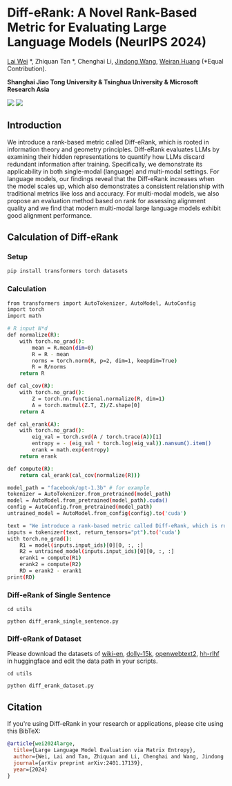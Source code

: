 # Diff-eRank: A Novel Rank-Based Metric for Evaluating Large Language Models (NeurIPS 2024)
[Lai Wei](https://waltonfuture.github.io/) *, Zhiquan Tan *, Chenghai Li, [Jindong Wang](https://jd92.wang/), [Weiran Huang](https://www.weiranhuang.com/) (*Equal Contribution).

**Shanghai Jiao Tong University & Tsinghua University & Microsoft Research Asia**

<a href='https://arxiv.org/abs/2401.17139'><img src='https://img.shields.io/badge/Paper-Arxiv-red'></a> <a href='https://zhuanlan.zhihu.com/p/687278237'><img src='https://img.shields.io/badge/Project-Link-Green'></a>


## Introduction
We introduce a rank-based metric called Diff-eRank, which is rooted in information theory and geometry principles. Diff-eRank evaluates LLMs by examining their hidden representations to quantify how LLMs discard redundant information after training.
Specifically, we demonstrate its applicability in both single-modal (language) and multi-modal settings. For language models, our findings reveal that the Diff-eRank increases when the model scales up, which also demonstrates a consistent relationship with traditional metrics like loss and accuracy.
For multi-modal models, we also propose an evaluation method based on rank for assessing alignment quality and we find that modern multi-modal large language models exhibit good alignment performance. 

## Calculation of Diff-eRank

### Setup
```bash
pip install transformers torch datasets
```

### Calculation

```bash
from transformers import AutoTokenizer, AutoModel, AutoConfig
import torch
import math

# R input N*d
def normalize(R):
    with torch.no_grad():
        mean = R.mean(dim=0)
        R = R - mean
        norms = torch.norm(R, p=2, dim=1, keepdim=True)
        R = R/norms
    return R

def cal_cov(R):
    with torch.no_grad():
        Z = torch.nn.functional.normalize(R, dim=1)
        A = torch.matmul(Z.T, Z)/Z.shape[0]
    return A

def cal_erank(A):
    with torch.no_grad():
        eig_val = torch.svd(A / torch.trace(A))[1] 
        entropy = - (eig_val * torch.log(eig_val)).nansum().item()
        erank = math.exp(entropy)
    return erank

def compute(R):
    return cal_erank(cal_cov(normalize(R)))

model_path = "facebook/opt-1.3b" # for example
tokenizer = AutoTokenizer.from_pretrained(model_path)
model = AutoModel.from_pretrained(model_path).cuda()
config = AutoConfig.from_pretrained(model_path)
untrained_model = AutoModel.from_config(config).to('cuda')

text = "We introduce a rank-based metric called Diff-eRank, which is rooted in information theory and geometry principles. Diff-eRank evaluates LLMs by examining their hidden representations to quantify how LLMs discard redundant information after training." # for example
inputs = tokenizer(text, return_tensors="pt").to('cuda')
with torch.no_grad():
    R1 = model(inputs.input_ids)[0][0, :, :]
    R2 = untrained_model(inputs.input_ids)[0][0, :, :]
    erank1 = compute(R1)
    erank2 = compute(R2)
    RD = erank2 - erank1
print(RD)
```
### Diff-eRank of Single Sentence
```
cd utils

python diff_erank_single_sentence.py
```

### Diff-eRank of Dataset

Please download the datasets of [wiki-en](https://huggingface.co/datasets/wikipedia), [dolly-15k](https://huggingface.co/datasets/databricks/databricks-dolly-15k), [openwebtext2](https://huggingface.co/datasets/suolyer/pile_openwebtext2), [hh-rlhf](https://huggingface.co/datasets/Anthropic/hh-rlhf) in huggingface and edit the data path in your scripts.

```
cd utils

python diff_erank_dataset.py
```

## Citation

If you're using Diff-eRank in your research or applications, please cite using this BibTeX:
```bibtex
@article{wei2024large,
  title={Large Language Model Evaluation via Matrix Entropy},
  author={Wei, Lai and Tan, Zhiquan and Li, Chenghai and Wang, Jindong and Huang, Weiran},
  journal={arXiv preprint arXiv:2401.17139},
  year={2024}
}
```
